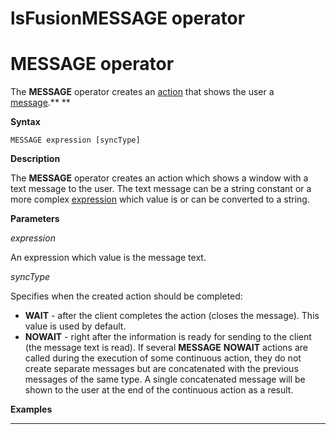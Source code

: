 # lsFusionMESSAGE operator

# MESSAGE operator

The **MESSAGE** operator creates an [action](Actions.md) that shows the user a [message](Show_message_MESSAGE_ASK_.md).** **

**Syntax**

    MESSAGE expression [syncType]

**Description**

The **MESSAGE** operator creates an action which shows a window with a text message to the user. The text message can be a string constant or a more complex [expression](Expression.md) which value is or can be converted to a string.

**Parameters**

*expression*

An expression which value is the message text.

*syncType*

Specifies when the created action should be completed:

-   **WAIT** - after the client completes the action (closes the message). This value is used by default.
-   **NOWAIT** - right after the information is ready for sending to the client (the message text is read). If several **MESSAGE** **NOWAIT** actions are called during the execution of some continuous action, they do not create separate messages but are concatenated with the previous messages of the same type. A single concatenated message will be shown to the user at the end of the continuous action as a result.

**Examples**

********************************************



  
